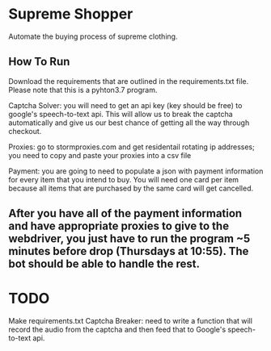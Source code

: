 # Supreme Shopper
Automate the buying process of supreme clothing.

## How To Run
Download the requirements that are outlined in the requirements.txt file.
Please note that this is a pyhton3.7 program.

Captcha Solver: you will need to get an api key (key should be free) to google's
  speech-to-text api. This will allow us to break the captcha automatically and
  give us our best chance of getting all the way through checkout. 

Proxies: go to stormproxies.com and get residentail rotating ip addresses;
  you need to copy and paste your proxies into a csv file
  
Payment: you are going to need to populate a json with payment information
  for every item that you intend to buy. You will need one card per item because
  all items that are purchased by the same card will get cancelled.

## After you have all of the payment information and have appropriate proxies to give to the webdriver, you just have to run the program ~5 minutes before drop (Thursdays at 10:55). The bot should be able to handle the rest.

# TODO
Make requirements.txt
Captcha Breaker: need to write a function that will record the audio from the captcha
  and then feed that to Google's speech-to-text api.
